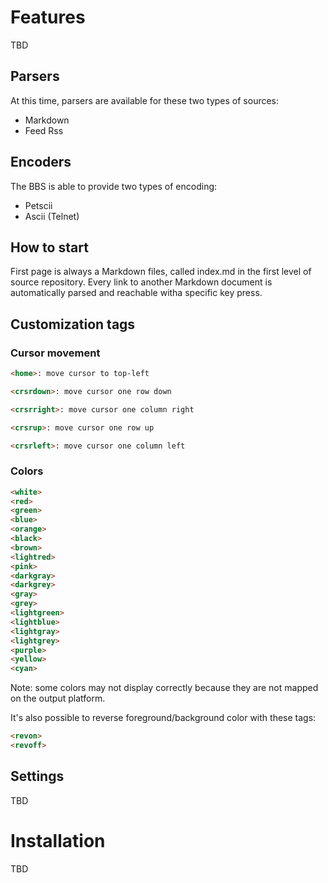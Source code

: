 
# Features

TBD

## Parsers
At this time, parsers are available for these two types of sources:
* Markdown
* Feed Rss

## Encoders
The BBS is able to provide two types of encoding:
* Petscii
* Ascii (Telnet)

## How to start

First page is always a Markdown files, called index.md in the first level of source repository. Every link to another Markdown document is automatically parsed and reachable witha specific key press.

## Customization tags

### Cursor movement

``` Html
<home>: move cursor to top-left

<crsrdown>: move cursor one row down

<crsrright>: move cursor one column right

<crsrup>: move cursor one row up

<crsrleft>: move cursor one column left
``` 

### Colors

``` Html
<white>
<red>
<green>
<blue>
<orange>
<black>
<brown>
<lightred>
<pink>
<darkgray>
<darkgrey>
<gray>
<grey>
<lightgreen>
<lightblue>
<lightgray>
<lightgrey>
<purple>
<yellow>
<cyan>
```
Note: some colors may not display correctly because they are not mapped on the output platform.

It's also possible to reverse foreground/background color with these tags:

``` Html
<revon>
<revoff>
```

## Settings

TBD

# Installation

TBD
